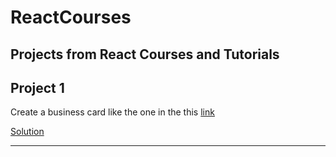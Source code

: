 # ReactCourses
Projects from React Courses and Tutorials
--

## Project 1 

Create a business card like the one in the this [link](https://www.figma.com/file/4ctPLUvIn5b5Ep6YPOZWWd/Digital-Business-Card?node-id=0%3A1)


[Solution](https://scrimba.com/scrim/co45844f0be58cb8ff3afe144)

---
